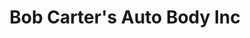 ---
title: "Bob Carter's Auto Body Inc"
url: /downers-grove/bob-carters-auto-body-inc/
shop: Autowerkstatt
---